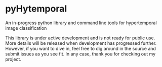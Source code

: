 pyHytemporal
============

An in-progress python library and command line tools for hypertemporal image classification



This library is under active development and is not ready for public use. More details will be released when development has progressed further. However, if you want to dive in, feel free to dig around in the source and submit issues as you see fit. In any case, thank you for checking out my project.
